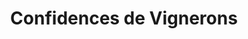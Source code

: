 ---
title: "Confidences de Vignerons"
url: /saint-valery-en-caux/confidences-de-vignerons-2/
shop: boissons
---